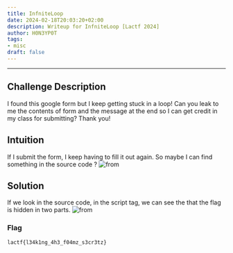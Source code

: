 ```yaml
---
title: InfniteLoop
date: 2024-02-18T20:03:20+02:00
description: Writeup for InfniteLoop [Lactf 2024]
author: H0N3YP0T
tags:
- misc
draft: false
---
```

___

## Challenge Description

I found this google form but I keep getting stuck in a loop! Can you leak to me the contents of form and the message at the end so I can get credit in my class for submitting? Thank you!


## Intuition

If I submit the form, I keep having to fill it out again. So maybe I can find something in the source code ?
![from](/images/lactf_2024/form.png)

## Solution

If we look in the source code, in the script tag, we can see the that the flag is hidden in two parts.
![from](/images/lactf_2024/form2.png)

### Flag

`lactf{l34k1ng_4h3_f04mz_s3cr3tz}`

